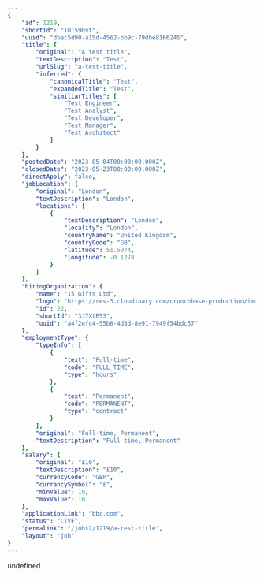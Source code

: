```yaml
---
{
	"id": 1219,
	"shortId": "1U1590vt",
	"uuid": "dbac5d90-a15d-4562-bb9c-79dbe8166245",
	"title": {
		"original": "A test title",
		"textDescription": "Test",
		"urlSlug": "a-test-title",
		"inferred": {
			"canonicalTitle": "Test",
			"expandedTitle": "Test",
			"similiarTitles": [
				"Test Engineer",
				"Test Analyst",
				"Test Developer",
				"Test Manager",
				"Test Architect"
			]
		}
	},
	"postedDate": "2023-05-04T00:00:00.000Z",
	"closedDate": "2023-05-23T00:00:00.000Z",
	"directApply": false,
	"jobLocation": {
		"original": "London",
		"textDescription": "London",
		"locations": [
			{
				"textDescription": "London",
				"locality": "London",
				"countryName": "United Kingdom",
				"countryCode": "GB",
				"latitude": 51.5074,
				"longitude": -0.1278
			}
		]
	},
	"hiringOrganization": {
		"name": "15 Gifts Ltd",
		"logo": "https://res-3.cloudinary.com/crunchbase-production/image/upload/c_lpad,h_256,w_256,f_auto,q_auto:eco/v1488813020/insrwkpptx8txofy699c.png",
		"id": 22,
		"shortId": "3J7XtE53",
		"uuid": "a4f2efc4-55b8-4d8d-8e91-7949f54bdc57"
	},
	"employmentType": {
		"typeInfo": [
			{
				"text": "Full-time",
				"code": "FULL_TIME",
				"type": "hours"
			},
			{
				"text": "Permanent",
				"code": "PERMANENT",
				"type": "contract"
			}
		],
		"original": "Full-time, Permanent",
		"textDescription": "Full-time, Permanent"
	},
	"salary": {
		"original": "£10",
		"textDescription": "£10",
		"currencyCode": "GBP",
		"currancySymbol": "£",
		"minValue": 10,
		"maxValue": 10
	},
	"applicationLink": "bbc.com",
	"status": "LIVE",
	"permalink": "/jobs2/1219/a-test-title",
	"layout": "job"
}
---
```

undefined
